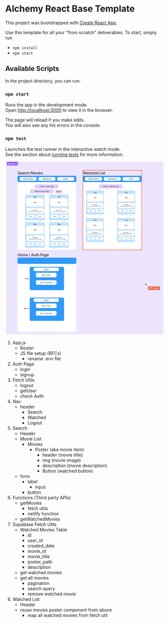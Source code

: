 # Alchemy React Base Template

This project was bootstrapped with [Create React App](https://github.com/facebook/create-react-app).

Use this template for all your "from scratch" deliverables. To start, simply run

- `npm install`
- `npm start`

## Available Scripts

In the project directory, you can run:

### `npm start`

Runs the app in the development mode.\
Open [http://localhost:3000](http://localhost:3000) to view it in the browser.

The page will reload if you make edits.\
You will also see any lint errors in the console.

### `npm test`

Launches the test runner in the interactive watch mode.\
See the section about [running tests](https://facebook.github.io/create-react-app/docs/running-tests) for more information.



![wireframe](/public/wireframe.png)

1. App.js
    - Router
    - JS file setup (RFCs)
        - rename .env file
2. Auth Page
    - login
    - signup
3. Fetch Utils
    - logout
    - getUser
    - check Auth
4. Nav
    - header
        - Search
        - Watched
        - Logout
5. Search
    - Header
    - Movie List
        - Movies
            - Poster (aka movie item)
                - header (movie title)
                - img (movie image)
                - description (movie description)
                - Button (watched button)
    - form
        - label
            - input
        - button
6. Functions (Third party APIs)
    - getMovies
        - fetch utils
        - netlify function
    - getWatchedMovies
7. Supabase Fetch Utils
    - Watched Movies Table
        - id
        - user_id
        - created_date
        - movie_id
        - movie_title
        - poster_path
        - description
    - get watched movies
    - get all movies
        - pagination
        - search query
        - remove watched movie
8. Watched List
    - Header
    - reuse movies poster component from above
        - map all watched movies from fetch util